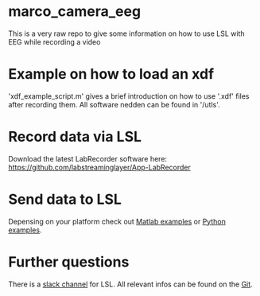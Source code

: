 # marco_camera_eeg
This is a very raw repo to give some information on how to use LSL with EEG while recording a video

# Example on how to load an xdf
'xdf_example_script.m' gives a brief introduction on how to use '.xdf' files after recording them. All software nedden can be found in '/utls'.

# Record data via LSL
Download the latest LabRecorder software here: https://github.com/labstreaminglayer/App-LabRecorder

# Send data to LSL
Depensing on your platform check out [Matlab examples](https://github.com/labstreaminglayer/liblsl-Matlab/tree/master/examples) or [Python examples](https://github.com/labstreaminglayer/liblsl-Python/tree/master/pylsl/examples).

# Further questions
There is a [slack channel](https://join.slack.com/t/labstreaminglayer/shared_invite/enQtMzA2NjEwNDk0NjA5LTcyYWI4ZDk5OTY5MGI2YWYxNmViNjhkYWRhZTkwYWM0ODY0Y2M0YzdlZDRkZTg1OTUwZDU2M2UwNDgwYzUzNDg) for LSL. All relevant infos can be found on the [Git](https://github.com/sccn/labstreaminglayer).
